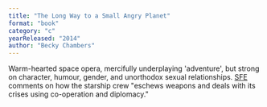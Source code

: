 ```yaml
---
title: "The Long Way to a Small Angry Planet"
format: "book"
category: "c"
yearReleased: "2014"
author: "Becky Chambers"
---
```

Warm-hearted space opera, mercifully underplaying  'adventure', but strong on character, humour, gender, and unorthodox sexual  relationships. <a href="http://www.sf-encyclopedia.com/entry/chambers_becky">SFE</a>  comments on how the starship crew "eschews weapons and deals with its crises  using co-operation and diplomacy."
 